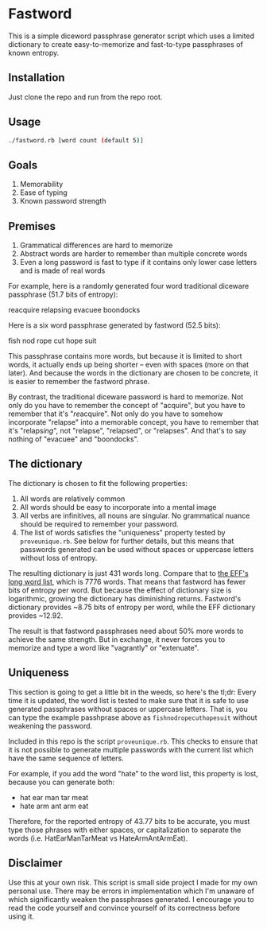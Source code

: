 # Fastword

This is a simple diceword passphrase generator script which uses a limited dictionary to create easy-to-memorize and fast-to-type passphrases of known entropy.

## Installation

Just clone the repo and run from the repo root.

## Usage

```bash
./fastword.rb [word count (default 5)]
```

## Goals

1. Memorability
2. Ease of typing
3. Known password strength

## Premises

1. Grammatical differences are hard to memorize
2. Abstract words are harder to remember than multiple concrete words
3. Even a long password is fast to type if it contains only lower case letters and is made of real words

For example, here is a randomly generated four word traditional diceware passphrase (51.7 bits of entropy):

reacquire relapsing evacuee boondocks

Here is a six word passphrase generated by fastword (52.5 bits):

fish nod rope cut hope suit

This passphrase contains more words, but because it is limited to short words, it actually ends up being shorter – even with spaces (more on that later). And because the words in the dictionary are chosen to be concrete, it is easier to remember the fastword phrase.

By contrast, the traditional diceware password is hard to memorize. Not only do you have to remember the concept of "acquire", but you have to remember that it's "*re*acquire". Not only do you have to somehow incorporate "relapse" into a memorable concept, you have to remember that it's "relaps*ing*", not "relapse", "relapsed", or "relapses". And that's to say nothing of "evacuee" and "boondocks".

## The dictionary

The dictionary is chosen to fit the following properties:

1. All words are relatively common
2. All words should be easy to incorporate into a mental image
3. All verbs are infinitives, all nouns are singular. No grammatical nuance should be required to remember your password.
4. The list of words satisfies the "uniqueness" property tested by `proveunique.rb`. See below for further details, but this means that passwords generated can be used without spaces or uppercase letters without loss of entropy.

The resulting dictionary is just 431 words long. Compare that to [the EFF's long word list](https://www.eff.org/files/2016/07/18/eff_large_wordlist.txt), which is 7776 words. That means that fastword has fewer bits of entropy per word. But because the effect of dictionary size is logarithmic, growing the dictionary has diminishing returns. Fastword's dictionary provides ~8.75 bits of entropy per word, while the EFF dictionary provides ~12.92.

The result is that fastword passphrases need about 50% more words to achieve the same strength. But in exchange, it never forces you to memorize and type a word like "vagrantly" or "extenuate".

## Uniqueness

This section is going to get a little bit in the weeds, so here's the tl;dr: Every time it is updated, the word list is tested to make sure that it is safe to use generated passphrases without spaces or uppercase letters. That is, you can type the example passhprase above as `fishnodropecuthopesuit` without weakening the password.

Included in this repo is the script `proveunique.rb`. This checks to ensure that it is not possible to generate multiple passwords with the current list which have the same sequence of letters.

For example, if you add the word "hate" to the word list, this property is lost, because you can generate both:

-   hat ear man tar meat
-   hate arm ant arm eat

Therefore, for the reported entropy of 43.77 bits to be accurate, you must type those phrases with either spaces, or capitalization to separate the words (i.e. HatEarManTarMeat vs HateArmAntArmEat).

## Disclaimer

Use this at your own risk. This script is small side project I made for my own personal use. There may be errors in implementation which I'm unaware of which significantly weaken the passphrases generated. I encourage you to read the code yourself and convince yourself of its correctness before using it.
